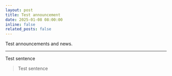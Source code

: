 ```yaml
---
layout: post
title: Test announcement
date: 2025-01-08 08:00:00
inline: false
related_posts: false
---
```


Test announcements and news.

---

Test sentence
> Test sentence
